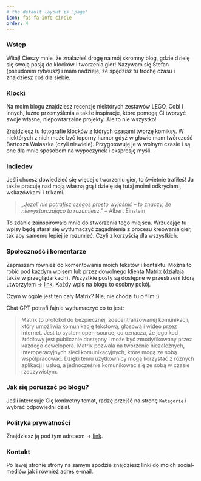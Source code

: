 ```yaml
---
# the default layout is 'page'
icon: fas fa-info-circle
order: 4
---
```


### Wstęp
Witaj! Cieszy mnie, że znalazłeś drogę na mój skromny blog,
gdzie dzielę się swoją pasją do klocków i tworzenia gier!
Nazywam się Stefan (pseudonim rybeusz) i mam nadzieję, że
spędzisz tu trochę czasu i znajdziesz coś dla siebie.

### Klocki
Na moim blogu znajdziesz recenzje niektórych zestawów LEGO, Cobi i innych, luźne przemyślenia a także inspiracje,
które pomogą Ci tworzyć swoje własne, niepowtarzalne projekty. Ale to nie wszystko!

Znajdziesz tu fotografie klocków z których czasami tworzę komiksy.
W niektórych z nich może być toporny humor gdyż w głowie mam twórczość Bartosza Walaszka (czyli niewiele).
Przygotowuję je w wolnym czasie i są one dla mnie sposobem na wypoczynek i ekspresję myśli.

### Indiedev
Jeśli chcesz dowiedzieć się więcej o tworzeniu gier, to świetnie trafiłeś!
Ja także pracuję nad moją własną grą i dzielę się tutaj moimi odkryciami, wskazówkami i trikami.

> _„Jeżeli nie potrafisz czegoś prosto wyjaśnić – to znaczy, że niewystarczająco to rozumiesz.”_ – Albert Einstein

To zdanie zainspirowało mnie do stworzenia tego miejsca. Wrzucając tu wpisy będę starał się
wytłumaczyć zagadnienia z procesu kreowania gier, tak aby samemu lepiej je rozumieć. Czyli z korzyścią dla wszystkich.

### Społeczność i komentarze
Zapraszam również do komentowania moich tekstów i kontaktu. Można to robić pod każdym wpisem lub przez dowolnego klienta Matrix (działają także w przeglądarkach). Wszystkie posty są dostępne w przestrzeni którą utworzyłem -> [link](https://matrix.to/#/#brick-fiction:matrix.org). Każdy wpis na blogu to osobny pokój.

Czym w ogóle jest ten cały Matrix? Nie, nie chodzi tu o film :)

Chat GPT potrafi fajnie wytłumaczyć co to jest:
> Matrix to protokół do bezpiecznej, zdecentralizowanej komunikacji, który umożliwia komunikację tekstową, głosową i wideo przez internet. Jest to system open-source, co oznacza, że jego kod źródłowy jest publicznie dostępny i może być zmodyfikowany przez każdego dewelopera. Matrix pozwala na tworzenie niezależnych, interoperacyjnych sieci komunikacyjnych, które mogą ze sobą współpracować. Dzięki temu użytkownicy mogą korzystać z różnych aplikacji i usług, a jednocześnie komunikować się ze sobą w czasie rzeczywistym.

### Jak się poruszać po blogu?
Jeśli interesuje Cię konkretny temat, radzę przejść na stronę `Kategorie` i wybrać odpowiedni dział.

### Polityka prywatności
Znajdziesz ją pod tym adresem -> [link](https://brickfiction.pl/privacy-policy/).

### Kontakt
Po lewej stronie strony na samym spodzie znajdziesz linki do moich social-mediów jak i również adres e-mail.
